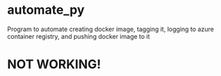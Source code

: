 # automate_py

Program to automate creating docker image, tagging it, logging to azure container registry, and pushing docker image to it

# NOT WORKING!
